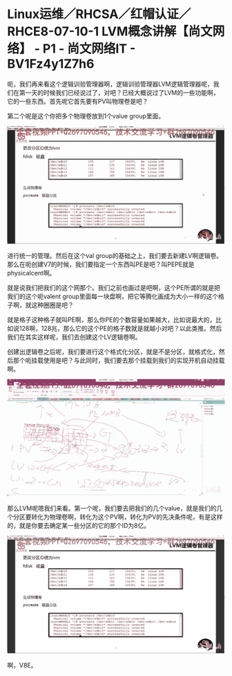 # Linux运维／RHCSA／红帽认证／RHCE8-07-10-1 LVM概念讲解【尚文网络】 - P1 - 尚文网络IT - BV1Fz4y1Z7h6

呃，我们再来看这个逻辑训验管理器啊，逻辑训验管理器LVM逻辑管理器呢，我们在第一天的时候我们已经说过了，对吧？已经大概说过了LVM的一些功能啊，它的一些东西。首先呢它首先要有PV叫物理卷是吧？

第二个呢是这个你把多个物理卷放到1个value group里面。

![](img/4a7ca53299a631258e8cc216b7f03d43_1.png)

进行统一的管理。然后在这个val group的基础之上，我们要去新建LV啊逻辑卷。那么在呃创建V7的时候，我们要指定一个东西叫PE是吧？叫PEPE就是physicalcent啊。

就是说我们把我们的这个网那个。我们之前也画过是吧啊，这个PE所谓的就是把我们的这个呃valent group里面每一块盘啊，把它等腾化画成为大小一样的这个格子啊，就这种圈圈是吧？

就是格子这种格子就叫PE啊，那么你PE的个数容量如果越大，比如说最大的，比如说128啊，128兆，那么它的这个PE的格子数就是就越小对吧？以此类推。然后我们在其实这样呢，我们去创建这个LV逻辑卷啊。

创建出逻辑卷之后呢，我们要进行这个格式化分区，就是不是分区，就格式化，然后那个呃挂载使用是吧？与此同时，我们要去那个挂载到我们的实现开机自动挂载啊。



![](img/4a7ca53299a631258e8cc216b7f03d43_3.png)

那么LVM呢嗯我们来看。第一个呢，我们要去把我们的几个value，就是我们的几个分区要转化为物理卷啊，转化为这个PV啊，转化为PV的先决条件呢，有是这样的，就是你要去确定某一些分区的它的那个ID为8亿。



![](img/4a7ca53299a631258e8cc216b7f03d43_5.png)

啊，V8E。